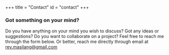 +++
title = "Contact"
id = "contact"
+++

### Got something on your mind?

Do you have anything on your mind you wish to discuss? Got any ideas or suggestions? Do you want to collaborate on a project? Feel free to reach me through the form below. Or better, reach me directly through email at rey.masilang@gmail.com

<br/><br/>